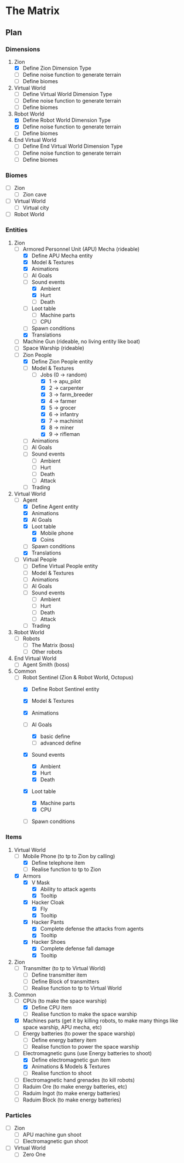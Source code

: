 # The Matrix

## Plan

### Dimensions

1. Zion
   - [x] Define Zion Dimension Type
   - [ ] Define noise function to generate terrain
   - [ ] Define biomes

2. Virtual World
   - [ ] Define Virtual World Dimension Type
   - [ ] Define noise function to generate terrain
   - [ ] Define biomes

3. Robot World
   - [x] Define Robot World Dimension Type
   - [x] Define noise function to generate terrain
   - [ ] Define biomes

4. End Virtual World
   - [ ] Define End Virtual World Dimension Type
   - [ ] Define noise function to generate terrain
   - [ ] Define biomes

### Biomes

- [ ] Zion
   - [ ] Zion cave
- [ ] Virtual World
   - [ ] Virtual city
- [ ] Robot World

### Entities

1. Zion
   - [ ] Armored Personnel Unit (APU) Mecha (rideable)
      - [x] Define APU Mecha entity
      - [x] Model & Textures
      - [x] Animations
      - [ ] AI Goals
      - [ ] Sound events
         - [x] Ambient
         - [x] Hurt
         - [ ] Death
      - [ ] Loot table
         - [ ] Machine parts
         - [ ] CPU
      - [ ] Spawn conditions
      - [x] Translations
   - [ ] Machine Gun (rideable, no living entity like boat)
   - [ ] Space Warship (rideable)
   - [ ] Zion People
       - [x] Define Zion People entity
       - [ ] Model & Textures
          - [ ] Jobs (0 -> random)
             - [x] 1 -> apu_pilot
             - [x] 2 -> carpenter
             - [x] 3 -> farm_breeder
             - [x] 4 -> farmer
             - [x] 5 -> grocer
             - [x] 6 -> infantry
             - [x] 7 -> machinist
             - [x] 8 -> miner
             - [x] 9 -> rifleman
       - [ ] Animations
       - [ ] AI Goals
       - [ ] Sound events
          - [ ] Ambient
          - [ ] Hurt
          - [ ] Death
          - [ ] Attack
       - [ ] Trading
2. Virtual World
   - [ ] Agent
      - [x] Define Agent entity
      - [x] Animations
      - [x] AI Goals
      - [x] Loot table
         - [x] Mobile phone
         - [x] Coins
      - [ ] Spawn conditions
      - [x] Translations
   - [ ] Virtual People
      - [ ] Define Virtual People entity
      - [ ] Model & Textures
      - [ ] Animations
      - [ ] AI Goals
      - [ ] Sound events
         - [ ] Ambient
         - [ ] Hurt
         - [ ] Death
         - [ ] Attack
      - [ ] Trading
3. Robot World
   - [ ] Robots
      - [ ] The Matrix (boss)
      - [ ] Other robots
4. End Virtual World
   - [ ] Agent Smith (boss)
5. Common
   - [ ] Robot Sentinel (Zion & Robot World, Octopus)
      - [x] Define Robot Sentinel entity
      - [x] Model & Textures
      - [x] Animations
      - [ ] AI Goals
         - [x] basic define
         - [ ] advanced define
      - [x] Sound events
         - [x] Ambient
         - [x] Hurt
         - [x] Death
      - [x] Loot table
          - [x] Machine parts
          - [x] CPU
      - [ ] Spawn conditions


### Items

1. Virtual World
   - [ ] Mobile Phone (to tp to Zion by calling)
      - [x] Define telephone item
      - [ ] Realise function to tp to Zion
   - [x] Armors
      - [x] V Mask
         - [x] Ability to attack agents
         - [x] Tooltip
      - [x] Hacker Cloak
         - [x] Fly
         - [x] Tooltip
      - [x] Hacker Pants
         - [x] Complete defense the attacks from agents
         - [x] Tooltip
      - [x] Hacker Shoes
         - [x] Complete defense fall damage
         - [x] Tooltip

2. Zion
   - [ ] Transmitter (to tp to Virtual World)
      - [ ] Define transmitter item
      - [ ] Define Block of transmitters
      - [ ] Realise function to tp to Virtual World

3. Common
   - [ ] CPUs (to make the space warship)
      - [x] Define CPU item
      - [ ] Realise function to make the space warship
   - [x] Machines parts (get it by killing robots, to make many things like space warship, APU mecha, etc)
   - [ ] Energy batteries (to power the space warship)
      - [ ] Define energy battery item
      - [ ] Realise function to power the space warship
   - [ ] Electromagnetic guns (use Energy batteries to shoot)
      - [x] Define electromagnetic gun item
      - [x] Animations & Models & Textures
      - [ ] Realise function to shoot
   - [ ] Electromagnetic hand grenades (to kill robots)
   - [ ] Raduim Ore (to make energy batteries, etc)
   - [ ] Raduim Ingot (to make energy batteries)
   - [ ] Raduim Block (to make energy batteries)

### Particles
   - [ ] Zion
      - [ ] APU machine gun shoot
      - [ ] Electromagnetic gun shoot
   - [ ] Virtual World
      - [ ] Zero One